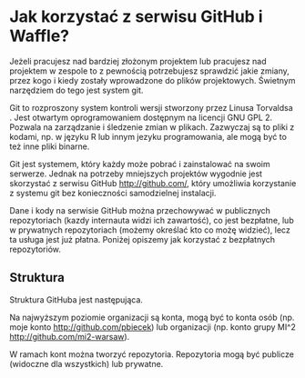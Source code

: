 # Jak korzystać z serwisu GitHub i Waffle?

Jeżeli pracujesz nad bardziej złożonym projektem lub pracujesz nad projektem w zespole to z pewnością potrzebujesz sprawdzić jakie zmiany, przez kogo i kiedy zostały wprowadzone do plików projektowych. Świetnym narzędziem do tego jest system git.

Git to rozproszony system kontroli wersji stworzony przez Linusa Torvaldsa . Jest otwartym oprogramowaniem dostępnym na licencji GNU GPL 2. Pozwala na zarządzanie i śledzenie zmian w plikach. Zazwyczaj są to pliki z kodami, np. w języku R lub innym jezyku programowania, ale mogą być to też inne pliki binarne.

Git jest systemem, który każdy może pobrać i zainstalować na swoim serwerze. Jednak na potrzeby mniejszych projektów wygodnie jest skorzystać z serwisu GitHub http://github.com/, który umożliwia korzystanie z systemu git bez konieczności samodzielnej instalacji.

Dane i kody na serwisie GitHub można przechowywać w publicznych repozytoriach (kazdy internauta widzi ich zawartość), co jest bezpłatne, lub w prywatnych repozytoriach (możemy określać kto co możę widzieć), lecz ta usługa jest już płatna. Poniżej opiszemy jak korzystać z bezpłatnych repozytoriów. 

## Struktura

Struktura GitHuba jest następująca.

Na najwyższym poziomie organizacji są konta, mogą być to konta osób (np. moje konto http://github.com/pbiecek) lub organizacji (np. konto grupy MI^2 http://github.com/mi2-warsaw).

W ramach kont można tworzyć repozytoria. Repozytoria mogą być publicze (widoczne dla wszystkich) lub prywatne. 









